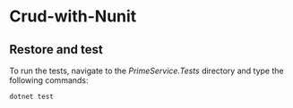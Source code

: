 # Crud-with-Nunit

## Restore and test

To run the tests, navigate to the *PrimeService.Tests* directory and type the following commands:

```
dotnet test
```
